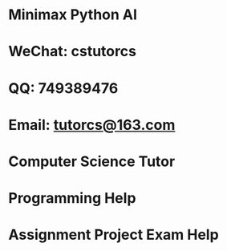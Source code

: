 # Minimax Python AI
# WeChat: cstutorcs

# QQ: 749389476

# Email: tutorcs@163.com

# Computer Science Tutor

# Programming Help

# Assignment Project Exam Help
